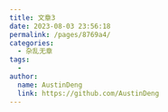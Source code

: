 ```yaml
---
title: 文章3
date: 2023-08-03 23:56:18
permalink: /pages/8769a4/
categories:
  - 杂乱无章
tags:
  - 
author: 
  name: AustinDeng
  link: https://github.com/AustinDeng
---
```

